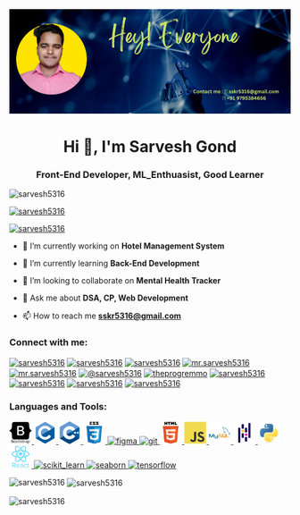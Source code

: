 <img src="https://github.com/sarvesh5316/sarvesh5316/blob/main/gt_cover.png">
<h1 align="center">Hi 👋, I'm Sarvesh Gond</h1>
<h3 align="center">Front-End Developer, ML_Enthuasist, Good Learner</h3>

<p align="left"> <img src="https://komarev.com/ghpvc/?username=sarvesh5316&label=Profile%20views&color=0e75b6&style=flat" alt="sarvesh5316" /> </p>

<p align="left"> <a href="https://github.com/ryo-ma/github-profile-trophy"><img src="https://github-profile-trophy.vercel.app/?username=sarvesh5316" alt="sarvesh5316" /></a> </p>

<p align="left"> <a href="https://twitter.com/sarvesh5316" target="blank"><img src="https://img.shields.io/twitter/follow/sarvesh5316?logo=twitter&style=for-the-badge" alt="sarvesh5316" /></a> </p>

- 🔭 I’m currently working on **Hotel Management System**

- 🌱 I’m currently learning **Back-End Development**

- 👯 I’m looking to collaborate on **Mental Health Tracker**

- 💬 Ask me about **DSA, CP, Web Development**

- 📫 How to reach me **sskr5316@gmail.com**

<h3 align="left">Connect with me:</h3>
<p align="left">
<a href="https://twitter.com/sarvesh5316" target="blank"><img align="center" src="https://raw.githubusercontent.com/rahuldkjain/github-profile-readme-generator/master/src/images/icons/Social/twitter.svg" alt="sarvesh5316" height="30" width="40" /></a>
<a href="https://linkedin.com/in/sarvesh5316" target="blank"><img align="center" src="https://raw.githubusercontent.com/rahuldkjain/github-profile-readme-generator/master/src/images/icons/Social/linked-in-alt.svg" alt="sarvesh5316" height="30" width="40" /></a>
<a href="https://kaggle.com/sarvesh5316" target="blank"><img align="center" src="https://raw.githubusercontent.com/rahuldkjain/github-profile-readme-generator/master/src/images/icons/Social/kaggle.svg" alt="sarvesh5316" height="30" width="40" /></a>
<a href="https://fb.com/mr.sarvesh5316" target="blank"><img align="center" src="https://raw.githubusercontent.com/rahuldkjain/github-profile-readme-generator/master/src/images/icons/Social/facebook.svg" alt="mr.sarvesh5316" height="30" width="40" /></a>
<a href="https://instagram.com/mr.sarvesh5316" target="blank"><img align="center" src="https://raw.githubusercontent.com/rahuldkjain/github-profile-readme-generator/master/src/images/icons/Social/instagram.svg" alt="mr.sarvesh5316" height="30" width="40" /></a>
<a href="https://medium.com/@sarvesh5316" target="blank"><img align="center" src="https://raw.githubusercontent.com/rahuldkjain/github-profile-readme-generator/master/src/images/icons/Social/medium.svg" alt="@sarvesh5316" height="30" width="40" /></a>
<a href="https://www.youtube.com/c/theprogremmo" target="blank"><img align="center" src="https://raw.githubusercontent.com/rahuldkjain/github-profile-readme-generator/master/src/images/icons/Social/youtube.svg" alt="theprogremmo" height="30" width="40" /></a>
<a href="https://www.codechef.com/users/sarvesh5316" target="blank"><img align="center" src="https://cdn.jsdelivr.net/npm/simple-icons@3.1.0/icons/codechef.svg" alt="sarvesh5316" height="30" width="40" /></a>
<a href="https://www.hackerrank.com/sarvesh5316" target="blank"><img align="center" src="https://raw.githubusercontent.com/rahuldkjain/github-profile-readme-generator/master/src/images/icons/Social/hackerrank.svg" alt="sarvesh5316" height="30" width="40" /></a>
<a href="https://www.leetcode.com/sarvesh5316" target="blank"><img align="center" src="https://raw.githubusercontent.com/rahuldkjain/github-profile-readme-generator/master/src/images/icons/Social/leet-code.svg" alt="sarvesh5316" height="30" width="40" /></a>
<a href="https://auth.geeksforgeeks.org/user/sarvesh5316" target="blank"><img align="center" src="https://raw.githubusercontent.com/rahuldkjain/github-profile-readme-generator/master/src/images/icons/Social/geeks-for-geeks.svg" alt="sarvesh5316" height="30" width="40" /></a>
</p>

<h3 align="left">Languages and Tools:</h3>
<p align="left"> <a href="https://getbootstrap.com" target="_blank" rel="noreferrer"> <img src="https://raw.githubusercontent.com/devicons/devicon/master/icons/bootstrap/bootstrap-plain-wordmark.svg" alt="bootstrap" width="40" height="40"/> </a> <a href="https://www.cprogramming.com/" target="_blank" rel="noreferrer"> <img src="https://raw.githubusercontent.com/devicons/devicon/master/icons/c/c-original.svg" alt="c" width="40" height="40"/> </a> <a href="https://www.w3schools.com/cpp/" target="_blank" rel="noreferrer"> <img src="https://raw.githubusercontent.com/devicons/devicon/master/icons/cplusplus/cplusplus-original.svg" alt="cplusplus" width="40" height="40"/> </a> <a href="https://www.w3schools.com/css/" target="_blank" rel="noreferrer"> <img src="https://raw.githubusercontent.com/devicons/devicon/master/icons/css3/css3-original-wordmark.svg" alt="css3" width="40" height="40"/> </a> <a href="https://www.figma.com/" target="_blank" rel="noreferrer"> <img src="https://www.vectorlogo.zone/logos/figma/figma-icon.svg" alt="figma" width="40" height="40"/> </a> <a href="https://git-scm.com/" target="_blank" rel="noreferrer"> <img src="https://www.vectorlogo.zone/logos/git-scm/git-scm-icon.svg" alt="git" width="40" height="40"/> </a> <a href="https://www.w3.org/html/" target="_blank" rel="noreferrer"> <img src="https://raw.githubusercontent.com/devicons/devicon/master/icons/html5/html5-original-wordmark.svg" alt="html5" width="40" height="40"/> </a> <a href="https://developer.mozilla.org/en-US/docs/Web/JavaScript" target="_blank" rel="noreferrer"> <img src="https://raw.githubusercontent.com/devicons/devicon/master/icons/javascript/javascript-original.svg" alt="javascript" width="40" height="40"/> </a> <a href="https://www.mysql.com/" target="_blank" rel="noreferrer"> <img src="https://raw.githubusercontent.com/devicons/devicon/master/icons/mysql/mysql-original-wordmark.svg" alt="mysql" width="40" height="40"/> </a> <a href="https://pandas.pydata.org/" target="_blank" rel="noreferrer"> <img src="https://raw.githubusercontent.com/devicons/devicon/2ae2a900d2f041da66e950e4d48052658d850630/icons/pandas/pandas-original.svg" alt="pandas" width="40" height="40"/> </a> <a href="https://www.python.org" target="_blank" rel="noreferrer"> <img src="https://raw.githubusercontent.com/devicons/devicon/master/icons/python/python-original.svg" alt="python" width="40" height="40"/> </a> <a href="https://reactjs.org/" target="_blank" rel="noreferrer"> <img src="https://raw.githubusercontent.com/devicons/devicon/master/icons/react/react-original-wordmark.svg" alt="react" width="40" height="40"/> </a> <a href="https://scikit-learn.org/" target="_blank" rel="noreferrer"> <img src="https://upload.wikimedia.org/wikipedia/commons/0/05/Scikit_learn_logo_small.svg" alt="scikit_learn" width="40" height="40"/> </a> <a href="https://seaborn.pydata.org/" target="_blank" rel="noreferrer"> <img src="https://seaborn.pydata.org/_images/logo-mark-lightbg.svg" alt="seaborn" width="40" height="40"/> </a> <a href="https://www.tensorflow.org" target="_blank" rel="noreferrer"> <img src="https://www.vectorlogo.zone/logos/tensorflow/tensorflow-icon.svg" alt="tensorflow" width="40" height="40"/> </a> </p>

<p><img align="left" src="https://github-readme-stats.vercel.app/api/top-langs?username=sarvesh5316&show_icons=true&locale=en&layout=compact" alt="sarvesh5316" /></p>

<p>&nbsp;<img align="center" src="https://github-readme-stats.vercel.app/api?username=sarvesh5316&show_icons=true&locale=en" alt="sarvesh5316" /></p>

<p><img align="center" src="https://github-readme-streak-stats.herokuapp.com/?user=sarvesh5316&" alt="sarvesh5316" /></p>
